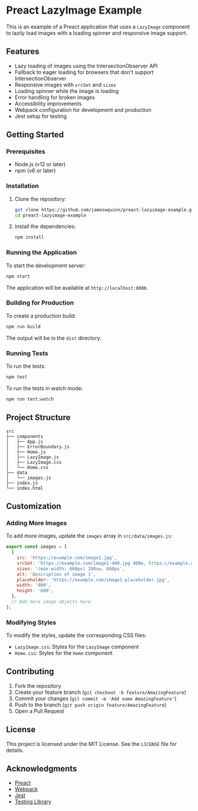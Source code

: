 # Preact LazyImage Example

This is an example of a Preact application that uses a `LazyImage` component to lazily load images with a loading spinner and responsive image support.

## Features

- Lazy loading of images using the IntersectionObserver API
- Fallback to eager loading for browsers that don't support IntersectionObserver
- Responsive images with `srcSet` and `sizes`
- Loading spinner while the image is loading
- Error handling for broken images
- Accessibility improvements
- Webpack configuration for development and production
- Jest setup for testing

## Getting Started

### Prerequisites

- Node.js (v12 or later)
- npm (v6 or later)

### Installation

1. Clone the repository:
   ```sh
   git clone https://github.com/jameswquinn/preact-lazyimage-example.git
   cd preact-lazyimage-example
   ```

2. Install the dependencies:
   ```sh
   npm install
   ```

### Running the Application

To start the development server:
```sh
npm start
```
The application will be available at `http://localhost:8080`.

### Building for Production

To create a production build:
```sh
npm run build
```
The output will be in the `dist` directory.

### Running Tests

To run the tests:
```sh
npm test
```

To run the tests in watch mode:
```sh
npm run test:watch
```

## Project Structure

```
src
├── components
│   ├── App.js
│   ├── ErrorBoundary.js
│   ├── Home.js
│   ├── LazyImage.js
│   ├── LazyImage.css
│   └── Home.css
├── data
│   └── images.js
├── index.js
└── index.html
```

## Customization

### Adding More Images

To add more images, update the `images` array in `src/data/images.js`:

```javascript
export const images = [
  {
    src: 'https://example.com/image1.jpg',
    srcSet: 'https://example.com/image1-400.jpg 400w, https://example.com/image1-800.jpg 800w',
    sizes: '(max-width: 600px) 100vw, 600px',
    alt: 'Description of image 1',
    placeholder: 'https://example.com/image1-placeholder.jpg',
    width: '800',
    height: '600',
  },
  // Add more image objects here
];
```

### Modifying Styles

To modify the styles, update the corresponding CSS files:

- `LazyImage.css`: Styles for the `LazyImage` component
- `Home.css`: Styles for the `Home` component

## Contributing

1. Fork the repository
2. Create your feature branch (`git checkout -b feature/AmazingFeature`)
3. Commit your changes (`git commit -m 'Add some AmazingFeature'`)
4. Push to the branch (`git push origin feature/AmazingFeature`)
5. Open a Pull Request

## License

This project is licensed under the MIT License. See the `LICENSE` file for details.

## Acknowledgments

- [Preact](https://preactjs.com/)
- [Webpack](https://webpack.js.org/)
- [Jest](https://jestjs.io/)
- [Testing Library](https://testing-library.com/)
